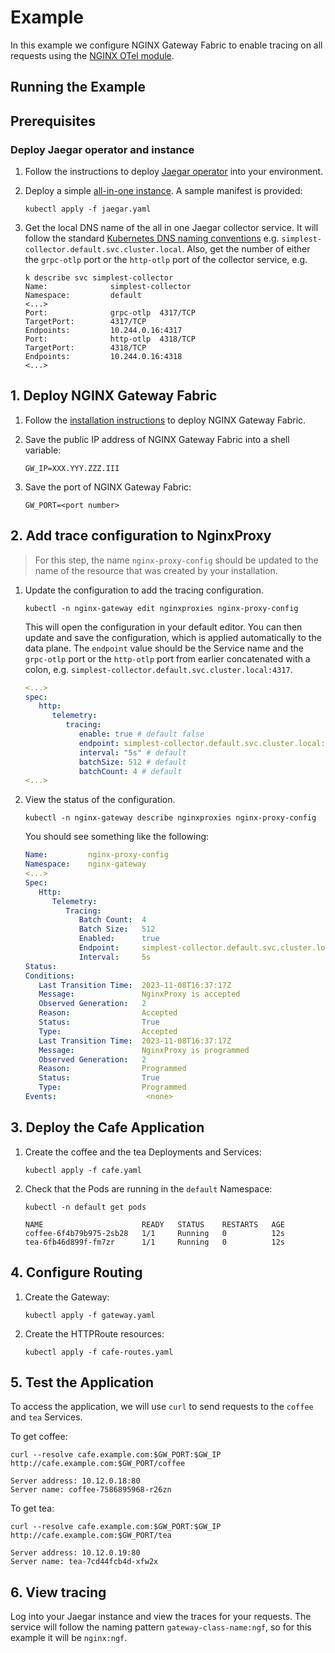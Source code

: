 # Example

In this example we configure NGINX Gateway Fabric to enable tracing on
all requests using the [NGINX OTel module](https://nginx.org/en/docs/ngx_otel_module.html).

## Running the Example

## Prerequisites

### Deploy Jaegar operator and instance

1. Follow the instructions to deploy [Jaegar operator](https://www.jaegertracing.io/docs/latest/operator/) into your
   environment.

1. Deploy a simple [all-in-one instance](https://www.jaegertracing.io/docs/latest/operator/#quick-start---deploying-the-allinone-image).
   A sample manifest is provided:

   ```shell
   kubectl apply -f jaegar.yaml
   ```

1. Get the local DNS name of the all in one Jaegar collector service. It will follow the standard
   [Kubernetes DNS naming conventions](https://kubernetes.io/docs/concepts/services-networking/dns-pod-service/#a-aaaa-records)
   e.g. `simplest-collector.default.svc.cluster.local`.
   Also, get the number of either the `grpc-otlp` port or the `http-otlp` port of the collector service, e.g.

   ```shell
   k describe svc simplest-collector
   Name:              simplest-collector
   Namespace:         default
   <...>
   Port:              grpc-otlp  4317/TCP
   TargetPort:        4317/TCP
   Endpoints:         10.244.0.16:4317
   Port:              http-otlp  4318/TCP
   TargetPort:        4318/TCP
   Endpoints:         10.244.0.16:4318
   <...>
   ```

## 1. Deploy NGINX Gateway Fabric

1. Follow the [installation instructions](/docs/installation.md) to deploy NGINX Gateway Fabric.

1. Save the public IP address of NGINX Gateway Fabric into a shell variable:

   ```text
   GW_IP=XXX.YYY.ZZZ.III
   ```

1. Save the port of NGINX Gateway Fabric:

   ```text
   GW_PORT=<port number>
   ```

## 2. Add trace configuration to NginxProxy

> For this step, the name `nginx-proxy-config` should be updated to the name of the resource that
> was created by your installation.

1. Update the configuration to add the tracing configuration.

   ```shell
   kubectl -n nginx-gateway edit nginxproxies nginx-proxy-config
   ```

   This will open the configuration in your default editor. You can then update and save the configuration, which is
   applied automatically to the data plane. The `endpoint` value should be the Service name and the
   `grpc-otlp` port or the `http-otlp` port from earlier concatenated with a colon,
   e.g. `simplest-collector.default.svc.cluster.local:4317`.

   ```yaml
   <...>
   spec:
      http:
         telemetry:
            tracing:
               enable: true # default false
               endpoint: simplest-collector.default.svc.cluster.local:4317 # required
               interval: "5s" # default
               batchSize: 512 # default
               batchCount: 4 # default
   <...>
   ```

2. View the status of the configuration.

   ```shell
   kubectl -n nginx-gateway describe nginxproxies nginx-proxy-config
   ```

   You should see something like the following:

   ```yaml
   Name:         nginx-proxy-config
   Namespace:    nginx-gateway
   <...>
   Spec:
      Http:
         Telemetry:
            Tracing:
               Batch Count:  4
               Batch Size:   512
               Enabled:      true
               Endpoint:     simplest-collector.default.svc.cluster.local:4317
               Interval:     5s
   Status:
   Conditions:
      Last Transition Time:  2023-11-08T16:37:17Z
      Message:               NginxProxy is accepted
      Observed Generation:   2
      Reason:                Accepted
      Status:                True
      Type:                  Accepted
      Last Transition Time:  2023-11-08T16:37:17Z
      Message:               NginxProxy is programmed
      Observed Generation:   2
      Reason:                Programmed
      Status:                True
      Type:                  Programmed
   Events:                    <none>
   ```


## 3. Deploy the Cafe Application

1. Create the coffee and the tea Deployments and Services:

   ```shell
   kubectl apply -f cafe.yaml
   ```

1. Check that the Pods are running in the `default` Namespace:

   ```shell
   kubectl -n default get pods
   ```

   ```text
   NAME                      READY   STATUS    RESTARTS   AGE
   coffee-6f4b79b975-2sb28   1/1     Running   0          12s
   tea-6fb46d899f-fm7zr      1/1     Running   0          12s
   ```

## 4. Configure Routing

1. Create the Gateway:

   ```shell
   kubectl apply -f gateway.yaml
   ```

1. Create the HTTPRoute resources:

   ```shell
   kubectl apply -f cafe-routes.yaml
   ```

## 5. Test the Application

To access the application, we will use `curl` to send requests to the `coffee` and `tea` Services.

To get coffee:

```shell
curl --resolve cafe.example.com:$GW_PORT:$GW_IP http://cafe.example.com:$GW_PORT/coffee
```

```text
Server address: 10.12.0.18:80
Server name: coffee-7586895968-r26zn
```

To get tea:

```shell
curl --resolve cafe.example.com:$GW_PORT:$GW_IP http://cafe.example.com:$GW_PORT/tea
```

```text
Server address: 10.12.0.19:80
Server name: tea-7cd44fcb4d-xfw2x
```

## 6. View tracing

Log into your Jaegar instance and view the traces for your requests. The service will follow the naming pattern
`gateway-class-name:ngf`, so for this example it will be `nginx:ngf`.
